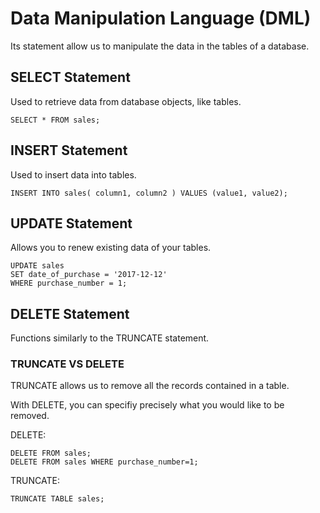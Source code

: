 # Data Manipulation Language (DML)

Its statement allow us to manipulate the data in the tables of a database. 

## SELECT Statement

Used to retrieve data from database objects, like tables.

```
SELECT * FROM sales;
```

## INSERT Statement 

Used to insert data into tables.

```
INSERT INTO sales( column1, column2 ) VALUES (value1, value2);
```


## UPDATE Statement

Allows you to renew existing data of your tables.

```
UPDATE sales
SET date_of_purchase = '2017-12-12'
WHERE purchase_number = 1;
```

## DELETE Statement

Functions similarly to the TRUNCATE statement. 

### TRUNCATE VS DELETE

TRUNCATE allows us to remove all the records contained in a table. 

With DELETE, you can specifiy precisely what you would like to be removed. 

DELETE:
```
DELETE FROM sales;
DELETE FROM sales WHERE purchase_number=1;
```

TRUNCATE:
```
TRUNCATE TABLE sales;
```
